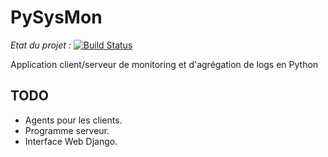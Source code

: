 # PySysMon

*Etat du projet :* [![Build Status](https://travis-ci.org/alexandrebouthinon/PySysMon.svg?branch=master)](https://travis-ci.org/alexandrebouthinon/PySysMon)

Application client/serveur de monitoring et d'agrégation de logs en Python


## TODO

* Agents pour les clients.
* Programme serveur.
* Interface Web Django.
